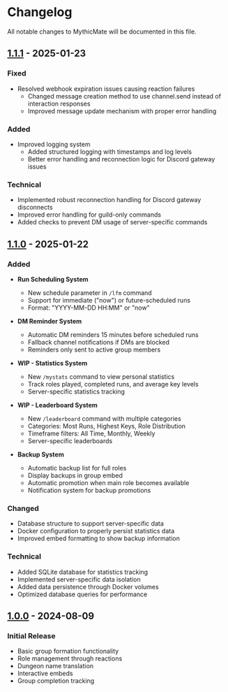 # Changelog

All notable changes to MythicMate will be documented in this file.

## [1.1.1] - 2025-01-23

### Fixed
- Resolved webhook expiration issues causing reaction failures
  - Changed message creation method to use channel.send instead of interaction responses
  - Improved message update mechanism with proper error handling

### Added
- Improved logging system
  - Added structured logging with timestamps and log levels
  - Better error handling and reconnection logic for Discord gateway issues

### Technical
- Implemented robust reconnection handling for Discord gateway disconnects
- Improved error handling for guild-only commands
- Added checks to prevent DM usage of server-specific commands

## [1.1.0] - 2025-01-22

### Added
- **Run Scheduling System**
  - New schedule parameter in `/lfm` command
  - Support for immediate ("now") or future-scheduled runs
  - Format: "YYYY-MM-DD HH:MM" or "now"

- **DM Reminder System**
  - Automatic DM reminders 15 minutes before scheduled runs
  - Fallback channel notifications if DMs are blocked
  - Reminders only sent to active group members

- **WIP - Statistics System**
  - New `/mystats` command to view personal statistics
  - Track roles played, completed runs, and average key levels
  - Server-specific statistics tracking

- **WIP - Leaderboard System**
  - New `/leaderboard` command with multiple categories
  - Categories: Most Runs, Highest Keys, Role Distribution
  - Timeframe filters: All Time, Monthly, Weekly
  - Server-specific leaderboards

- **Backup System**
  - Automatic backup list for full roles
  - Display backups in group embed
  - Automatic promotion when main role becomes available
  - Notification system for backup promotions

### Changed
- Database structure to support server-specific data
- Docker configuration to properly persist statistics data
- Improved embed formatting to show backup information

### Technical
- Added SQLite database for statistics tracking
- Implemented server-specific data isolation
- Added data persistence through Docker volumes
- Optimized database queries for performance

## [1.0.0] - 2024-08-09

### Initial Release
- Basic group formation functionality
- Role management through reactions
- Dungeon name translation
- Interactive embeds
- Group completion tracking

[1.1.1]: https://github.com/YourUsername/MythicMate/compare/v1.1.0...v1.1.1
[1.1.0]: https://github.com/YourUsername/MythicMate/compare/v1.0.0...v1.1.0
[1.0.0]: https://github.com/YourUsername/MythicMate/releases/tag/v1.0.0 